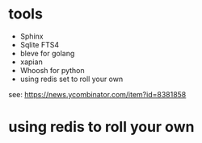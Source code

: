 # tools


<!--
ID: 597d994a-dff0-4e09-b8f1-692ed58f8f15
Status: draft
Date: 2017-06-04T13:20:00
Modified: 2020-05-16T12:06:14
wp_id: 767
-->


* Sphinx
* Sqlite FTS4
* bleve for golang
* xapian
* Whoosh for python
* using redis set to roll your own

see: https://news.ycombinator.com/item?id=8381858

# using redis to roll your own